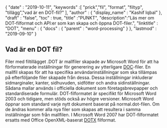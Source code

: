 {
  "date" : "2019-10-11",
  "keywords" :[ "prick","fil", "format", "filtyp", "tillägg","vad är en DOT-fil?" ],
  "author" : {
    "display_name" : "Kashif Iqbal"
},
  "draft" : "false",
  "toc" : true,
  "title" :"PUNKT",
  "description":"Läs mer om DOT-filformat och API:er som kan skapa och öppna DOT-filer.",
  "linktitle" : "DOT",
  "menu" : {
    "docs" : {
      "parent" : "word-processing"
}
},
  "lastmod" : "2019-09-10"
}

## Vad är en DOT fil?

Filer med filtillägget .DOT är mallfiler skapade av Microsoft Word för att ha förformaterade inställningar för generering av ytterligare [DOC](/sv/word-processing/doc/)-filer. En mallfil skapas för att ha specifika användarinställningar som ska tillämpas på efterföljande filer skapade från dessa. Dessa inställningar inkluderar sidmarginaler, kanter, sidhuvuden, sidfötter och andra sidinställningar. Sådana mallar används i officiella dokument som företagsbrevpapper och standardiserade formulär. DOT-filformatet är specifikt för Microsoft Word 2003 och tidigare, men stöds också av högre versioner. Microsoft Word öppnar som standard varje nytt dokument baserat på normal.dot-filen. Om de ändras kommer alla nya filer som skapas att resultera i samma inställningar som från mallfilen. I Microsoft Word 2007 har DOT-filformatet ersatts med Office OpenXML-baserat [DOTX](/sv/word-processing/dotx/) filformat.

